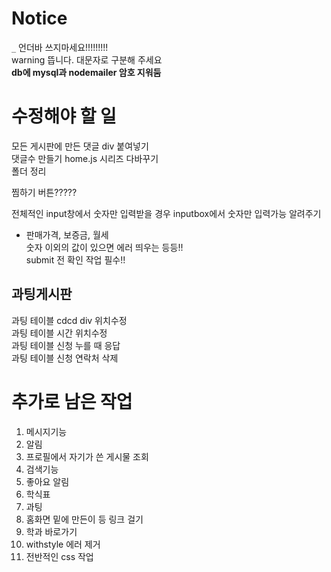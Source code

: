 # Notice
`_` 언더바 쓰지마세요!!!!!!!!!  
warning 뜹니다. 대문자로 구분해 주세요  
**db에 mysql과 nodemailer 암호 지워둠**

# 수정해야 할 일

모든 게시판에 만든 댓글 div 붙여넣기  
댓글수 만들기
home.js 시리즈 다바꾸기  
폴더 정리  

찜하기 버튼?????


전체적인 input창에서 숫자만 입력받을 경우 inputbox에서 숫자만 입력가능 알려주기

- 판매가격, 보증금, 월세  
  숫자 이외의 값이 있으면 에러 띄우는 등등!!  
  submit 전 확인 작업 필수!!
  

## 과팅게시판
과팅 테이블 cdcd div 위치수정  
과팅 테이블 시간 위치수정  
과팅 테이블 신청 누를 때 응답  
과팅 테이블 신청 연락처 삭제  

# 추가로 남은 작업
1. 메시지기능
2. 알림  
3. 프로필에서 자기가 쓴 게시물 조회  
5. 검색기능  
6. 좋아요 알림  
9. 학식표  
10. 과팅  
11. 홈화면 밑에 만든이 등 링크 걸기
12.  학과 바로가기
13. withstyle 에러 제거  
14. 전반적인 css 작업



